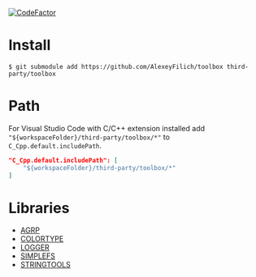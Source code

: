 [![CodeFactor](https://www.codefactor.io/repository/github/alexeyfilich/toolbox/badge)](https://www.codefactor.io/repository/github/alexeyfilich/toolbox)

# Install
```
$ git submodule add https://github.com/AlexeyFilich/toolbox third-party/toolbox
```

# Path
For Visual Studio Code with C/C++ extension installed add `"${workspaceFolder}/third-party/toolbox/*"` to `C_Cpp.default.includePath`.
```json
"C_Cpp.default.includePath": [
    "${workspaceFolder}/third-party/toolbox/*"
]
```

# Libraries

* [AGRP](argp/README.md)
* [COLORTYPE](ColorType/README.md)
* [LOGGER](logger/README.md)
* [SIMPLEFS](simplefs/README.md)
* [STRINGTOOLS](stringtools/README.md)
